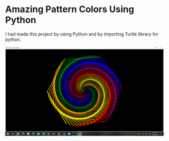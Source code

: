 # Amazing Pattern Colors Using Python
I had made this project by using Python and by importing Turtle library for python.

![](Screenshot%20Color.png)

